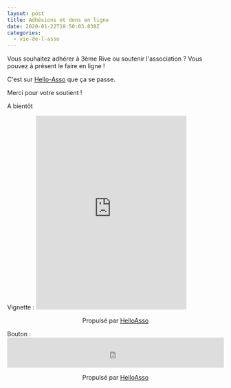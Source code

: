 ```yaml
---
layout: post
title: Adhésions et dons en ligne
date: 2020-01-22T18:50:03.038Z
categories:
  - vie-de-l-asso
---
```

Vous souhaitez adhérer à 3ème Rive ou soutenir l'association ? Vous pouvez à présent le faire en ligne !

C'est sur [](https://www.helloasso.com/associations/3eme-rive-cafe-associatif) [Hello-Asso](https://www.helloasso.com/associations/3eme-rive-cafe-associatif/adhesions/adhesions-2020)  que ça se passe.

Merci pour votre soutient !

A bientôt

Vignette : <iframe id="haWidget" allowtransparency="true" src="https://www.helloasso.com/associations/3eme-rive-cafe-associatif/adhesions/adhesions-2020/widget-vignette" style="width:350px;height:450px;border:none;"></iframe><div style="width:100%;text-align:center;">Propulsé par <a href="https://www.helloasso.com" rel="nofollow">HelloAsso</a></div>

Bouton :<iframe id="haWidget" allowtransparency="true" src="https://www.helloasso.com/associations/3eme-rive-cafe-associatif/adhesions/adhesions-2020/widget-bouton" style="width:100%;height:70px;border:none;"></iframe><div style="width:100%;text-align:center;">Propulsé par <a href="https://www.helloasso.com" rel="nofollow">HelloAsso</a></div>
